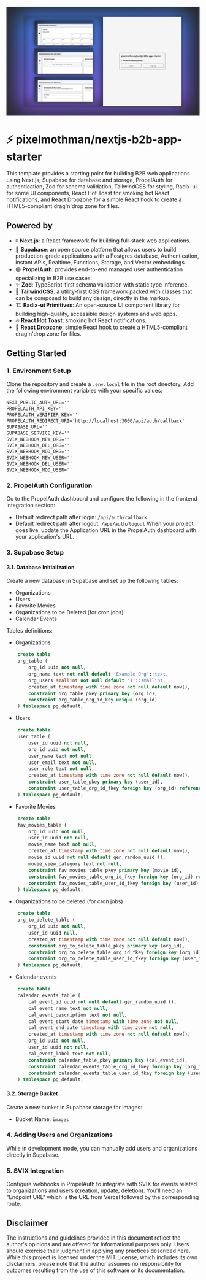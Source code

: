 
![Image of login page of nextjs-b2b-app-starter](public/login-pixelmothman-nextjs-b2b-app-starter.png)

# ⚡️ pixelmothman/nextjs-b2b-app-starter

This template provides a starting point for building B2B web applications using Next.js, Supabase for database and storage, PropelAuth for authentication, Zod for schema validation, TailwindCSS for styling, Radix-ui for some UI components, React Hot Toast for smoking hot React notifications, and React Dropzone for a simple React hook to create a HTML5-compliant drag'n'drop zone for files.

## Powered by

- ◽️ **Next.js**: a React framework for building full-stack web applications.
- 💾 **Supabase**: an open source platform that allows users to build production-grade applications with a Postgres database, Authentication, instant APIs, Realtime, Functions, Storage, and Vector embeddings.
- 🟢 **PropelAuth**: provides end-to-end managed user authentication specializing in B2B use cases.
- ✨ **Zod**: TypeScript-first schema validation with static type inference.
- 🧪 **TailwindCSS**: a utility-first CSS framework packed with classes that can be composed to build any design, directly in the markup.
- 🏗️ **Radix-ui Primitives**: An open-source UI component library for building high-quality, accessible design systems and web apps.
- 🔥 **React Hot Toast**: smoking hot React notifications.
- 🚁 **React Dropzone**: simple React hook to create a HTML5-compliant drag'n'drop zone for files.

## Getting Started

### 1. Environment Setup

Clone the repository and create a `.env.local` file in the root directory. Add the following environment variables with your specific values:

```plaintext
NEXT_PUBLIC_AUTH_URL=''
PROPELAUTH_API_KEY=''
PROPELAUTH_VERIFIER_KEY=''
PROPELAUTH_REDIRECT_URI='http://localhost:3000/api/auth/callback'
SUPABASE_URL=''
SUPABASE_SERVICE_KEY=''
SVIX_WEBHOOK_NEW_ORG=''
SVIX_WEBHOOK_DEL_ORG=''
SVIX_WEBHOOK_MOD_ORG=''
SVIX_WEBHOOK_NEW_USER=''
SVIX_WEBHOOK_DEL_USER=''
SVIX_WEBHOOK_MOD_USER=''
```

### 2. PropelAuth Configuration

Go to the PropelAuth dashboard and configure the following in the frontend integration section:

- Default redirect path after login: `/api/auth/callback`
- Default redirect path after logout: `/api/auth/logout`
When your project goes live, update the Application URL in the PropelAuth dashboard with your application's URL.

### 3. Supabase Setup

#### 3.1. Database Initialization

Create a new database in Supabase and set up the following tables:

- Organizations
- Users
- Favorite Movies
- Organizations to be Deleted (for cron jobs)
- Calendar Events

Tables definitions:
- Organizations

```sql
    create table
    org_table (
        org_id uuid not null,
        org_name text not null default 'Example Org'::text,
        org_users smallint not null default '1'::smallint,
        created_at timestamp with time zone not null default now(),
        constraint org_table_pkey primary key (org_id),
        constraint org_table_org_id_key unique (org_id)
    ) tablespace pg_default;
```
- Users

```sql
    create table
    user_table (
        user_id uuid not null,
        org_id uuid not null,
        user_name text not null,
        user_email text not null,
        user_role text not null,
        created_at timestamp with time zone not null default now(),
        constraint user_table_pkey primary key (user_id),
        constraint user_table_org_id_fkey foreign key (org_id) references org_table (org_id) on update cascade on delete cascade
    ) tablespace pg_default;
```

- Favorite Movies

```sql
    create table
    fav_movies_table (
        org_id uuid not null,
        user_id uuid not null,
        movie_name text not null,
        created_at timestamp with time zone not null default now(),
        movie_id uuid not null default gen_random_uuid (),
        movie_view_category text not null,
        constraint fav_movies_table_pkey primary key (movie_id),
        constraint fav_movies_table_org_id_fkey foreign key (org_id) references org_table (org_id) on update cascade on delete cascade,
        constraint fav_movies_table_user_id_fkey foreign key (user_id) references user_table (user_id) on update cascade on delete cascade
    ) tablespace pg_default;
```

- Organizations to be deleted (for cron jobs)

```sql
    create table
    org_to_delete_table (
        org_id uuid not null,
        user_id uuid null,
        created_at timestamp with time zone not null default now(),
        constraint org_to_delete_table_pkey primary key (org_id),
        constraint org_to_delete_table_org_id_fkey foreign key (org_id) references org_table (org_id) on delete cascade,
        constraint org_to_delete_table_user_id_fkey foreign key (user_id) references user_table (user_id)
    ) tablespace pg_default;
```

- Calendar events

```sql
    create table
    calendar_events_table (
        cal_event_id uuid not null default gen_random_uuid (),
        cal_event_name text not null,
        cal_event_description text not null,
        cal_event_start_date timestamp with time zone not null,
        cal_event_end_date timestamp with time zone not null,
        created_at timestamp with time zone not null default now(),
        org_id uuid not null,
        user_id uuid not null,
        cal_event_label text not null,
        constraint calendar_table_pkey primary key (cal_event_id),
        constraint calendar_events_table_org_id_fkey foreign key (org_id) references org_table (org_id) on update cascade on delete cascade,
        constraint calendar_events_table_user_id_fkey foreign key (user_id) references user_table (user_id) on update cascade
    ) tablespace pg_default;
```

#### 3.2. Storage Bucket

Create a new bucket in Supabase storage for images:

- Bucket Name: `images`

### 4. Adding Users and Organizations

While in development mode, you can manually add users and organizations directly in Supabase.

### 5. SVIX Integration

Configure webhooks in PropelAuth to integrate with SVIX for events related to organizations and users (creation, update, deletion). You'll need an "Endpoint URL" which is the URL from Vercel followed by the corresponding route.

## Disclaimer

The instructions and guidelines provided in this document reflect the author's opinions and are offered for informational purposes only. Users should exercise their judgment in applying any practices described here. While this project is licensed under the MIT License, which includes its own disclaimers, please note that the author assumes no responsibility for outcomes resulting from the use of this software or its documentation.
